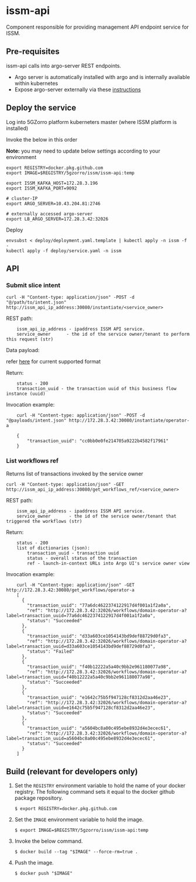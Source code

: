 # issm-api

Component responsible for providing management API endpoint service for ISSM.

## Pre-requisites

issm-api calls into argo-server REST endpoints.

* Argo server is automatically installed with argo and is internally available within kubernetes
* Expose argo-server externally via these [instructions](https://argoproj.github.io/argo-workflows/argo-server/#expose-a-loadbalancer)

## Deploy the service

Log into 5GZorro platform kuberneters master (where ISSM platform is installed)

Invoke the below in this order

**Note:** you may need to update below settings according to your environment

```
export REGISTRY=docker.pkg.github.com
export IMAGE=$REGISTRY/5gzorro/issm/issm-api:temp

export ISSM_KAFKA_HOST=172.28.3.196
export ISSM_KAFKA_PORT=9092

# cluster-IP
export ARGO_SERVER=10.43.204.81:2746

# externally accessed argo-server
export LB_ARGO_SERVER=172.28.3.42:32026
```

Deploy

```
envsubst < deploy/deployment.yaml.template | kubectl apply -n issm -f -
kubectl apply -f deploy/service.yaml -n issm
```

## API

### Submit slice intent

```
curl -H "Content-type: application/json" -POST -d "@/path/to/intent.json" http://issm_api_ip_address:30080/instantiate/<service_owner>
```

REST path:

```
    issm_api_ip_address - ipaddress ISSM API service.
    service_owner      - the id of the service owner/tenant to perform this request (str)
```

Data payload:

refer [here](payloads/intent.md) for current supported format

Return:

```
    status - 200
    transaction_uuid - the transaction uuid of this business flow instance (uuid)
```

Invocation example:

```
    curl -H "Content-type: application/json" -POST -d "@payloads/intent.json" http://172.28.3.42:30080/instantiate/operator-a

    {
        "transaction_uuid": "cc0bb0e0fe214705a9222b4582f17961"
    }
```

### List workflows ref

Returns list of transactions invoked by the service owner

```
curl -H "Content-type: application/json" -GET http://issm_api_ip_address:30080/get_workflows_ref/<service_owner>
```

REST path:

```
    issm_api_ip_address - ipaddress ISSM API service.
    service_owner       - the id of the service owner/tenant that triggered the workflows (str)
```

Return:

```
    status - 200
    list of dictionaries (json):
        transaction_uuid - transaction uuid
        status - overall status of the transaction
        ref - launch-in-context URLs into Argo UI's service owner view
```

Invocation example:

```
    curl -H "Content-type: application/json" -GET http://172.28.3.42:30080/get_workflows/operator-a
    [
      {
        "transaction_uuid": "77a6dc4622374122917d4f001a1f2a0a",
        "ref": "http://172.28.3.42:32026/workflows/domain-operator-a?label=transaction_uuid=77a6dc4622374122917d4f001a1f2a0a",
        "status": "Succeeded"
      },
      {
        "transaction_uuid": "d33a603ce1054143bd9def88729d0fa3",
        "ref": "http://172.28.3.42:32026/workflows/domain-operator-a?label=transaction_uuid=d33a603ce1054143bd9def88729d0fa3",
        "status": "Failed"
      },
      {
        "transaction_uuid": "f40b12222a5a40c9bb2e961180077a98",
        "ref": "http://172.28.3.42:32026/workflows/domain-operator-a?label=transaction_uuid=f40b12222a5a40c9bb2e961180077a98",
        "status": "Succeeded"
      },
      {
        "transaction_uuid": "e1642c75b5f947128cf8312d2aa46e23",
        "ref": "http://172.28.3.42:32026/workflows/domain-operator-a?label=transaction_uuid=e1642c75b5f947128cf8312d2aa46e23",
        "status": "Succeeded"
      },
      {
        "transaction_uuid": "a5604bc8a00c495ebe8932d4e3ecec61",
        "ref": "http://172.28.3.42:32026/workflows/domain-operator-a?label=transaction_uuid=a5604bc8a00c495ebe8932d4e3ecec61",
        "status": "Succeeded"
      }
    ]

```

## Build (**relevant for developers only**)

1.  Set the `REGISTRY` environment variable to hold the name of your docker registry. The following command sets it
    equal to the docker github package repository.

    ```
    $ export REGISTRY=docker.pkg.github.com
    ```

1.  Set the `IMAGE` environment variable to hold the image.

    ```
    $ export IMAGE=$REGISTRY/5gzorro/issm/issm-api:temp
    ```

1.  Invoke the below command.

    ```
    $ docker build --tag "$IMAGE" --force-rm=true .
    ```

1.  Push the image.

    ```
    $ docker push "$IMAGE"
    ```
